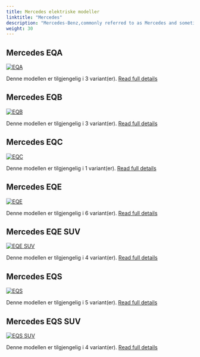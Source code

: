 ```yaml
---
title: Mercedes elektriske modeller
linktitle: "Mercedes"
description: "Mercedes-Benz,commonly referred to as Mercedes and sometimes as Benz, is a German luxury and commercial vehicle automotive brand established in 1926. By 2022, Mercedes-Benz will have battery electric vehicles (BEV) in all segments the company serves. "
weight: 30
---
```

<!-- markdownlint-disable MD033 -->
<!-- markdownlint-disable MD010 -->



## Mercedes EQA

<a href="eqa"><img src="https://media.evkx.net/multimedia/models/mercedes/eqa/eqa_250/main_1_st.jpg" class="img-fluid" alt="EQA" ></a>

Denne modellen er tilgjengelig i 3 variant(er).
[Read full details](eqa/)

## Mercedes EQB

<a href="eqb"><img src="https://media.evkx.net/multimedia/models/mercedes/eqb/eqb_250/main_1_st.jpg" class="img-fluid" alt="EQB" ></a>

Denne modellen er tilgjengelig i 3 variant(er).
[Read full details](eqb/)

## Mercedes EQC

<a href="eqc"><img src="https://media.evkx.net/multimedia/models/mercedes/eqc/eqc_400_4matic/main_1_st.jpg" class="img-fluid" alt="EQC" ></a>

Denne modellen er tilgjengelig i 1 variant(er).
[Read full details](eqc/)

## Mercedes EQE

<a href="eqe"><img src="https://media.evkx.net/multimedia/models/mercedes/eqe/eqe_300/main_1_st.jpg" class="img-fluid" alt="EQE" ></a>

Denne modellen er tilgjengelig i 6 variant(er).
[Read full details](eqe/)

## Mercedes EQE SUV

<a href="eqe_suv"><img src="https://media.evkx.net/multimedia/models/mercedes/eqe_suv/eqe_43_4matic_suv/main_1_st.jpg" class="img-fluid" alt="EQE SUV" ></a>

Denne modellen er tilgjengelig i 4 variant(er).
[Read full details](eqe_suv/)

## Mercedes EQS

<a href="eqs"><img src="https://media.evkx.net/multimedia/models/mercedes/eqs/eqs_450plus/main_1_st.jpg" class="img-fluid" alt="EQS" ></a>

Denne modellen er tilgjengelig i 5 variant(er).
[Read full details](eqs/)

## Mercedes EQS SUV

<a href="eqs_suv"><img src="https://media.evkx.net/multimedia/models/mercedes/eqs_suv/eqs_450plus_suv/main_1_st.jpg" class="img-fluid" alt="EQS SUV" ></a>

Denne modellen er tilgjengelig i 4 variant(er).
[Read full details](eqs_suv/)
